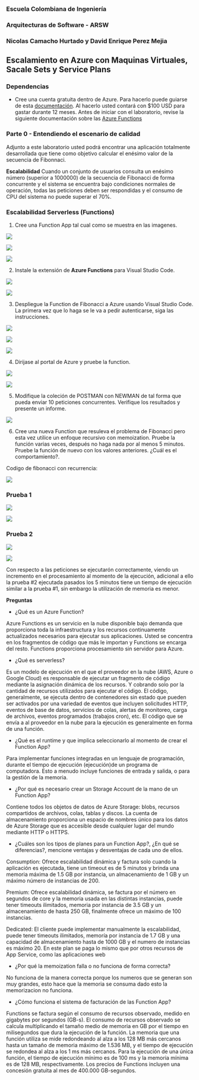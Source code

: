 ### Escuela Colombiana de Ingeniería
### Arquitecturas de Software - ARSW
### Nicolas Camacho Hurtado y David Enrique Perez Mejia

## Escalamiento en Azure con Maquinas Virtuales, Sacale Sets y Service Plans

### Dependencias
* Cree una cuenta gratuita dentro de Azure. Para hacerlo puede guiarse de esta [documentación](https://azure.microsoft.com/es-es/free/students/). Al hacerlo usted contará con $100 USD para gastar durante 12 meses.
Antes de iniciar con el laboratorio, revise la siguiente documentación sobre las [Azure Functions](https://www.c-sharpcorner.com/article/an-overview-of-azure-functions/)

### Parte 0 - Entendiendo el escenario de calidad

Adjunto a este laboratorio usted podrá encontrar una aplicación totalmente desarrollada que tiene como objetivo calcular el enésimo valor de la secuencia de Fibonnaci.

**Escalabilidad**
Cuando un conjunto de usuarios consulta un enésimo número (superior a 1000000) de la secuencia de Fibonacci de forma concurrente y el sistema se encuentra bajo condiciones normales de operación, todas las peticiones deben ser respondidas y el consumo de CPU del sistema no puede superar el 70%.

### Escalabilidad Serverless (Functions)

1. Cree una Function App tal cual como se muestra en las  imagenes.

![](images/part3/part3-function-config.png)

![](images/part3/part3-function-configii.png)

![](img/punto1.PNG)

2. Instale la extensión de **Azure Functions** para Visual Studio Code.

![](images/part3/part3-install-extension.png)

![](img/punto2.PNG)


3. Despliegue la Function de Fibonacci a Azure usando Visual Studio Code. La primera vez que lo haga se le va a pedir autenticarse, siga las instrucciones.

![](images/part3/part3-deploy-function-1.png)

![](images/part3/part3-deploy-function-2.png)

![](img/punto3.png)

4. Dirijase al portal de Azure y pruebe la function.

![](images/part3/part3-test-function.png)

![](img/punto4.png)


5. Modifique la coleción de POSTMAN con NEWMAN de tal forma que pueda enviar 10 peticiones concurrentes. Verifique los resultados y presente un informe.

![](img/newman.png)

6. Cree una nueva Function que resuleva el problema de Fibonacci pero esta vez utilice un enfoque recursivo con memoization. Pruebe la función varias veces, después no haga nada por al menos 5 minutos. Pruebe la función de nuevo con los valores anteriores. ¿Cuál es el comportamiento?.

Codigo de fibonacci con recurrencia:

![](img/codigo.png)


### Prueba 1

![](img/punto6-1.png)

![](img/punto6-11.png)

### Prueba 2

![](img/punto6-2.png)

![](img/punto6-22.png)

Con respecto a las peticiones se ejecutarón correctamente, viendo un incremento en el procesamiento al momento de la ejecución, adicional a ello la prueba #2 ejecutada pasados los 5 minutos tiene un tiempo de ejecución similar a la prueba #1, sin embargo la utilización de memoria es menor.

**Preguntas**

* ¿Qué es un Azure Function?

Azure Functions es un servicio en la nube disponible bajo demanda que proporciona toda la infraestructura y los recursos continuamente actualizados necesarios para ejecutar sus aplicaciones. Usted se concentra en los fragmentos de código que más le importan y Functions se encarga del resto. Functions proporciona procesamiento sin servidor para Azure.

* ¿Qué es serverless?

Es un modelo de ejecución en el que el proveedor en la nube (AWS, Azure o Google Cloud) es responsable de ejecutar un fragmento de código mediante la asignación dinámica de los recursos. Y cobrando solo por la cantidad de recursos utilizados para ejecutar el código. El código, generalmente, se ejecuta dentro de contenedores sin estado que pueden ser activados por una variedad de eventos que incluyen solicitudes HTTP, eventos de base de datos, servicios de colas, alertas de monitoreo, carga de archivos, eventos programados (trabajos cron), etc. El código que se envía a al proveedor en la nube para la ejecución es generalmente en forma de una función.

* ¿Qué es el runtime y que implica seleccionarlo al momento de crear el Function App?

Para implementar funciones integradas en un lenguaje de programación, durante el tiempo de ejecución (ejecución)de un programa de computadora. Esto a menudo incluye funciones de entrada y salida, o para la gestión de la memoria.

* ¿Por qué es necesario crear un Storage Account de la mano de un Function App?

Contiene todos los objetos de datos de Azure Storage: blobs, recursos compartidos de archivos, colas, tablas y discos. La cuenta de almacenamiento proporciona un espacio de nombres único para los datos de Azure Storage que es accesible desde cualquier lugar del mundo mediante HTTP o HTTPS.

* ¿Cuáles son los tipos de planes para un Function App?, ¿En qué se diferencias?, mencione ventajas y desventajas de cada uno de ellos.

Consumption: Ofrece escalabilidad dinámica y factura solo cuando la aplicación es ejecutada, tiene un timeout es de 5 minutos y brinda una memoria máxima de 1.5 GB por instancia, un almacenamiento de 1 GB y un máximo número de instancias de 200.

Premium: Ofrece escalabilidad dinámica, se factura por el número en segundos de core y la memoria usada en las distintas instancias, puede tener timeouts ilimitados, memoria por instancia de 3.5 GB y un almacenamiento de hasta 250 GB, finalmente ofrece un máximo de 100 instancias.

Dedicated: El cliente puede implementar manualmente la escalabilidad, puede tener timeouts ilimitados, memoría por instancia de 1.7 GB y una capacidad de almacenamiento hasta de 1000 GB y el numero de instancias es máximo 20. En este plan se paga lo mismo que por otros recursos de App Service, como las aplicaciones web


* ¿Por qué la memoization falla o no funciona de forma correcta?

No funciona de la manera correcta porque los numeros que se generan son muy grandes, esto hace que la memoria se consuma dado esto la memorizacion no funciona.

* ¿Cómo funciona el sistema de facturación de las Function App?

Functions se factura según el consumo de recursos observado, medido en gigabytes por segundos (GB-s). El consumo de recursos observado se calcula multiplicando el tamaño medio de memoria en GB por el tiempo en milisegundos que dura la ejecución de la función. La memoria que una función utiliza se mide redondeando al alza a los 128 MB más cercanos hasta un tamaño de memoria máximo de 1.536 MB, y el tiempo de ejecución se redondea al alza a los 1 ms más cercanos. Para la ejecución de una única función, el tiempo de ejecución mínimo es de 100 ms y la memoria mínima es de 128 MB, respectivamente. Los precios de Functions incluyen una concesión gratuita al mes de 400.000 GB-segundos.

